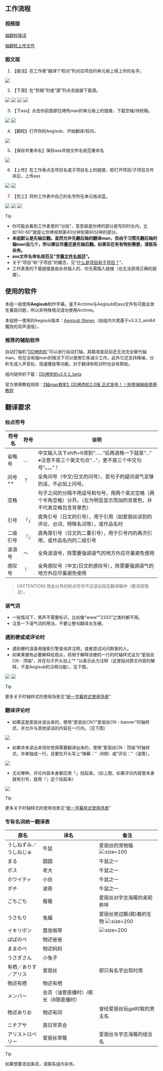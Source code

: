 ## 工作流程

### 视频版

[轴翻校接活](https://player.bilibili.com/player.html?bvid=BV1sv411C73T&p=1&high_quality=1&as_wide=1&danmaku=0&autoplay=0 ':include :type=iframe allowfullscreen=true width=100% height=500px')

[轴翻校上传文件](https://player.bilibili.com/player.html?bvid=BV1sv411C73T&p=2&high_quality=1&as_wide=1&danmaku=0&autoplay=0 ':include :type=iframe allowfullscreen=true width=100% height=500px')

### 图文版

1. 【接活】在工作表“翻译”/“校对”列对应项目的单元格上填上你的名字。

![](../../img/翻校_接活.png)

2. 【下源】在“剪辑”列或“源”列点击链接下载源。

![](../../img/翻校_下源1.png)
![](../../img/翻校_下源2.png)
![](../../img/翻校_下源3.png)
![](../../img/翻校_下源4.png)

3. 【下ass】点击你前面那位烤肉man的单元格上的链接，下载空轴/待校稿。

![](../../img/翻校_下ass1.png)
![](../../img/翻校_下ass2.png)

4. 【翻校】打开你的Aegisub，开始翻译/校对。

![](../../img/翻校_翻校.png)

5. 【保存并重命名】保存ass并按文件名规范重命名

![](../../img/翻校_保存.png)

6. 【上传】在工作表点击项目名或子项目名上的链接，即打开项目/子项目文件夹后，上传ass

![](../../img/翻校_上传1.png)
![](../../img/翻校_上传2.png)

7. 【完工】将你工作表中自己的名字所在单元格涂蓝。

![](../../img/时轴_完工1.png)
![](../../img/时轴_完工2.png)
![](../../img/时轴_完工3.png)

> [!TIP]
> - 你可能会看到工作表里的“分段”，意思就是你烤的部分是写的时长内，比如“40-60”就是让你烤视频第40分钟到第60分钟的部分。
> - **本组默认是先轴后翻。虽然允许先翻后轴的翻译man，但由于习惯先翻后轴的轴man没几个，所以建议尽量还是先轴后翻。如果实在有有特别需要，请联系杂务。**
> - **ass文件名命名规范见“**[**字幕文件名规范**](/handbook/project-management/file-naming-convention.md#字幕文件名)**”。**
> - 关于“项目”和“子项目”的概念，见“[什么是项目和子项目？](/handbook/project-management/the-concept-of-project-and-subproject.md#什么是项目和子项目)”。
> - 工作表里的下载链接是由杂务插入的，你无需插入链接（也无法获得正确的链接）。

## 使用的软件

本组一般使用**Aegisub**制作字幕。鉴于Arctime与Aegisub的ass文件有可能会发生兼容问题，所以非特殊情况请勿使用Arctime。

本组统一使用的Aegisub版本：[Aegisub Stereo](https://mononobealice-my.sharepoint.cn/:f:/g/personal/e307220930_mononobealice_partner_onmschina_cn/EslFpzn9WqxLsmuzcuXCT_AB7i0ZtVbPhP3XpqljES7B_A?e=4uQfeZ)（由组内大佬基于v3.3.2_win64魔改的双声道版）。

### 推荐的辅助软件

自动打轴机“[DD烤肉机](https://github.com/zhimingshenjun/DD_KaoRou2)”可以进行自动打轴，其精准度目前还无法完全替代轴man，但在没有轴man的情况下可以使用它来减少工作。此外它还支持降噪、分析生成人声音轨、倍速播放等功能，对于翻译和校对时也会有帮助。

组内提供的下载：[DD烤肉机v2.0.2_beta](https://mononobealice-my.sharepoint.cn/:f:/g/personal/e307220930_mononobealice_partner_onmschina_cn/Egd5vqkmGk9DhSzA0sxDgX4BXTRB3i0hcSc52845zcqtRw?e=UHIzdA)

官方使用教程视频：[【轴man救星】DD烤肉机2.0版 正式发布！！附带保姆级使用教程](https://www.bilibili.com/video/BV1p5411b7o7)

## 翻译要求

### 标点符号

符号名 | 符号 | 说明
--- | --- | ---
省略号 | … | 中文输入法下shift+6得到“……”后再退格一下就是“…” ※注意不是三个英文句点“...”，更不是三个中文句号“。。。”！
问号** | ？ | 全角问号（中文/日文的问号），若句子的疑问语气足够的话，不必加上问号。
空格 |   | 句子之间的分隔不用逗号和句号，用两个英文空格（两个半角空格）分开。（左为明显显示而加的背景色，并不代表空格包含背景色） 
引号 | 「」 | 直角引号（日文的引号），用于引用（如爱丽丝读到的评论、台词、特殊名词等），或作品名时 
二级引号 | 『』 | 直角厚引号（日文的二重引号），用于引号内的再次引用，或作品名内的二级引号
波浪号 | ～ | 全角波浪号，除需要强调语气的地方外应尽量避免使用
感叹号 | ！ | 全角感叹号（中文/日文的感叹号），除需要强调语气的地方外应尽量避免使用

> [!ATTENTION]
> 除此以外的标点符号不应该出现在翻译稿中（歌词视情况）。

### 语气词

- 一般情况下，笑声不需要标识，比如像“www”“2333”之类的都不用。
- 注意一下语气词的用法，不要让整句翻译太生硬。

### 遇到梗或或评论时

- 遇到梗时请善用搜索引擎查询并注明，或者尝试问问群里的人。
- 如果某梗有必要解释给观众，将用于解释该梗的一行的时轴样式设为“爱丽丝CN - 顶端”，并在句子开头加上“* ”以表示此为注释（这里指对原文内容的解释，不是Aegisub的注释功能），见下图。

![](../../img/翻译要求1.png)
![](../../img/翻译要求2.png)

> [!TIP]
> 更多关于时轴样式的使用场景见“[统一字幕样式使用场景](/handbook/guideline/timeline.md#统一字幕样式使用场景)”

### 翻译评论时

- 如果这是爱丽丝读出来的，使用“爱丽丝CN”/“爱丽丝CN - banner”时轴样式，并允许与其他说话的内容在一行内。（见下图）

![](../../img/翻译要求3.png)

- 如果并未读出来但你觉得需要翻译出来的，使用“爱丽丝CN - 顶端”时轴样式，并单独成一行，且要在开头写上“弹幕：”（B限）或“评论：”（油管）。

![](../../img/翻译要求4.png)

- 无论哪种，评论内容本身都应用「」括起来。（如上图，如果评论内容里本身就有引号，就用『』这个括起来）

![](../../img/翻译要求5.png)

> [!TIP]
> 更多关于时轴样式的使用场景见“[统一字幕样式使用场景](/handbook/guideline/timeline.md#统一字幕样式使用场景)”

### 专有名词统一翻译表

原名 | 译名 | 备注
--- | --- | ---
うしねずみ／うしねじゅ | 牛鼠 | 爱丽丝的宠物猫 ![](../../img/牛鼠.png ':size=100')
まる | 圆圆 | 牛鼠之一
ボス | 老大 | 牛鼠之一
ホワイティ | 小白 | 牛鼠之一
ポチ | 波奇 | 牛鼠之一
ごちごち | 莓莓 | 爱丽丝对宇志海莓的亲昵称呼
うさもり | 兔蝠 | 爱丽丝旁边飘(跳)着的生物 ![](../../img/兔蝠.png ':size=200')
イキリボン | 嚣张缎带 | ![](../../img/嚣张缎带.png ':size=200')
ぱぱのべ | 物述爸爸 | 
ままのべ | 物述妈妈 | 
うさぎさん | 小兔子 | 
有栖／ありす／アリス | 爱丽丝 | 即只有名字出现时用 
物述有栖 | 物述有栖 | 
メンバー | 会员（油管直播时）/舰长（B限直播时） 
物述ありお | 物述有冈 | 曾经爱丽丝玩gal时取的男主名
ニチアサ | 周日早茶会 | 
アリストロベリー | 爱丽丝草莓 | 爱丽丝与宇志海莓的组合名

> [!TIP]
> 如果想要添加条目，请联系组内杂务。
